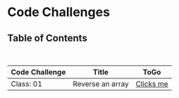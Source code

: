 # Code Challenges

## Table of Contents

<br>

|  **Code Challenge** </span> |  **Title**  |   **ToGo** |
| ----------- | ----------- | ----------- |
| Class: 01 | Reverse an array | [Clicks me](https://github.com/shadykh/data-structures-and-algorithms/blob/main/js/README.md) |
